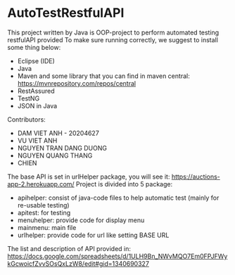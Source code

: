 # AutoTestRestfulAPI
This project written by Java is OOP-project to perform automated testing restfulAPI provided 
To make sure running correctly, we suggest to install some thing below:
 - Eclipse (IDE)
 - Java
 - Maven
and some library that you can find in maven central: https://mvnrepository.com/repos/central
 - RestAssured
 - TestNG
 - JSON in Java

Contributors: 
 - DAM VIET ANH - 20204627
 - VU VIET ANH
 - NGUYEN TRAN DANG DUONG
 - NGUYEN QUANG THANG
 - CHIEN

The base API is set in urlHelper package, you will see it: https://auctions-app-2.herokuapp.com/
Project is divided into 5 package:
 - apihelper: consist of java-code files to help automatic test (mainly for re-usable testing)
 - apitest: for testing
 - menuhelper: provide code for display menu
 - mainmenu: main file
 - urlhelper: provide code for url like setting BASE URL
 
 The list and description of API provided in: https://docs.google.com/spreadsheets/d/1ULH9Bn_NWvMQO7Em0FPJFWykGcwoicfZvvSOsQxLzW8/edit#gid=1340690327
